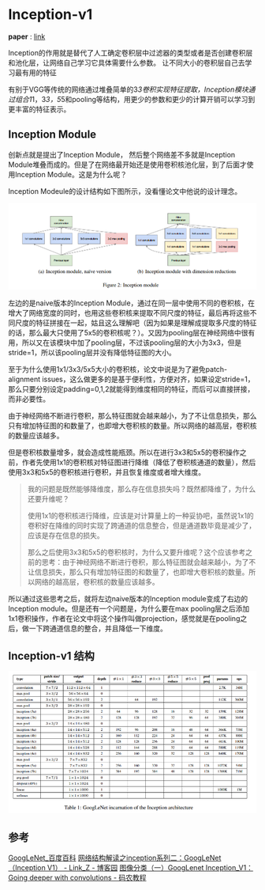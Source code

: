 # Inception-v1

__paper__ : [link](http://xxx.itp.ac.cn/abs/1409.4842)


Inception的作用就是替代了人工确定卷积层中过滤器的类型或者是否创建卷积层和池化层，让网络自己学习它具体需要什么参数。
让不同大小的卷积层自己去学习最有用的特征


有别于VGG等传统的网络通过堆叠简单的3*3卷积实现特征提取，Inception模块通过组合1*1，3*3，5*5和pooling等结构，用更少的参数和更少的计算开销可以学习到更丰富的特征表示。


## Inception Module

创新点就是提出了Inception Module， 然后整个网络差不多就是Inception Module堆叠而成的。但是了在网络最开始还是使用卷积核池化层，到了后面才使用Inception Module。这是为什么呢？



Inception Modeule的设计结构如下图所示，没看懂论文中他说的设计理念。

![df8c0cc6.png](../../../assets/Inception-v1.assert/df8c0cc6.png)


左边的是naive版本的Inception Module，通过在同一层中使用不同的卷积核，在增大了网络宽度的同时，也用这些卷积核来提取不同尺度的特征，最后再将这些不同尺度的特征拼接在一起，姑且这么理解吧（因为如果是理解成提取多尺度的特征的话，那么最大只使用了5x5的卷积核呢？）。又因为pooling层在神经网络中很有用，所以又在该模块中加了pooling层，不过该pooling层的大小为3x3，但是stride=1，所以该pooling层并没有降低特征图的大小。


至于为什么使用1x1/3x3/5x5大小的卷积核，论文中说是为了避免patch-alignment issues，这么做更多的是基于便利性，方便对齐，如果设定stride=1，那么只要分别设定padding=0,1,2就能得到维度相同的特征，而后可以直接拼接，而非必要性。

由于神经网络不断进行卷积，那么特征图就会越来越小，为了不让信息损失，那么只有增加特征图的和数量了，也即增大卷积核的数量。所以网络的越高层，卷积核的数量应该越多。

但是卷积核数量增多，就会造成性能瓶颈。所以在进行3x3和5x5的卷积操作之前，作者先使用1x1的卷积核对特征图进行降维（降低了卷积核通道的数量），然后使用3x3和5x5的卷积核进行卷积，并且恢复维度或者增大维度。

>我的问题是既然能够降维度，那么存在信息损失吗？既然都降维了，为什么还要升维呢？
>
>
>使用1x1的卷积核进行降维，应该是对计算量上的一种妥协吧，虽然说1x1的卷积好在降维的同时实现了跨通道的信息整合，但是通道数毕竟是减少了，应该是存在信息的损失。
>
>那么之后使用3x3和5x5的卷积核时，为什么又要升维呢？这个应该参考之前的思考：由于神经网络不断进行卷积，那么特征图就会越来越小，为了不让信息损失，那么只有增加特征图的和数量了，也即增大卷积核的数量。所以网络的越高层，卷积核的数量应该越多。


所以通过这些思考之后，就将左边naive版本的Inception module变成了右边的Inception module。但是还有一个问题是，为什么要在max pooling层之后添加1x1卷积操作，作者在论文中将这个操作叫做projection，感觉就是在pooling之后，做一下跨通道信息的整合，并且降低一下维度。



## Inception-v1 结构

![88e36eba.png](../../../assets/Inception-v1.assert/88e36eba.png)





## 参考

[GoogLeNet_百度百科](https://baike.baidu.com/item/GoogLeNet/22689587?fr=aladdin)
[网络结构解读之inception系列二：GoogLeNet（Inception V1） - Link_Z - 博客园](https://www.cnblogs.com/dingz/p/10150756.html)
[图像分类（一）GoogLenet Inception_V1：Going deeper with convolutions - 码农教程](http://www.manongjc.com/article/80103.html)